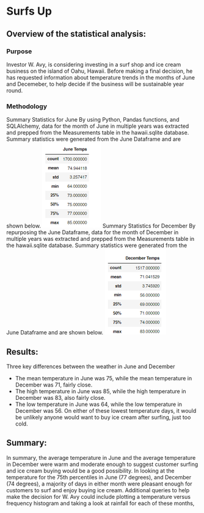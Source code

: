 # Surfs Up
## Overview of the statistical analysis:
### Purpose
Investor W. Avy, is considering investing in a surf shop and ice cream business on the island of Oahu, Hawaii.  Before making a final decision, he has requested information about temperature trends in the months of June and Decemeber, to
help decide if the business will be sustainable year round.
### Methodology
Summary Statistics for June
By using Python, Pandas functions, and SQLAlchemy, data for the month of June in multiple years was extracted and prepped from the Measurements table in the hawaii.sqlite database.  Summary statistics were generated from the June Dataframe and are shown below.
![Junestats](https://github.com/jcsargis00/surfs_up/blob/main/junestats.PNG)
Summary Statistics for December
By repurposing the June Dataframe, data for the month of December in multiple years was extracted and prepped from the Measurements table in the hawaii.sqlite database.  Summary statistics were generated from the June Dataframe and are shown below.
![Decstats](https://github.com/jcsargis00/surfs_up/blob/main/decstats.PNG)
## Results:
Three key differences between the weather in June and December
   * The mean temperature in June was 75, while the mean temperature in December was 71, fairly close.
   * The high temperature in June was 85, while the high temperature in December was 83, also fairly close.
   * The low temperature in June was 64, while the low temperature in December was 56.  On either of these lowest temperature days, it would be unlikely anyone would want to buy ice cream after surfing, just too cold.   
## Summary:
In summary, the average temperature in June and the average temperature in December were warm and moderate enough to suggest customer surfing and ice cream buying would be a good possibility.  In looking at the temperature for the 75th percentiles in June (77 degrees), and December (74 degrees), a majority of days in either month were pleasant enough for customers to surf and enjoy buying ice cream.
Additional queries to help make the decision for W. Avy could include plotting a temperature versus frequency histogram
and taking a look at rainfall for each of these months, 

